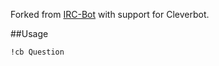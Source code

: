 Forked from [IRC-Bot](https://github.com/dougpiston/IRC-bot) with support for Cleverbot.

##Usage
```
!cb Question
```